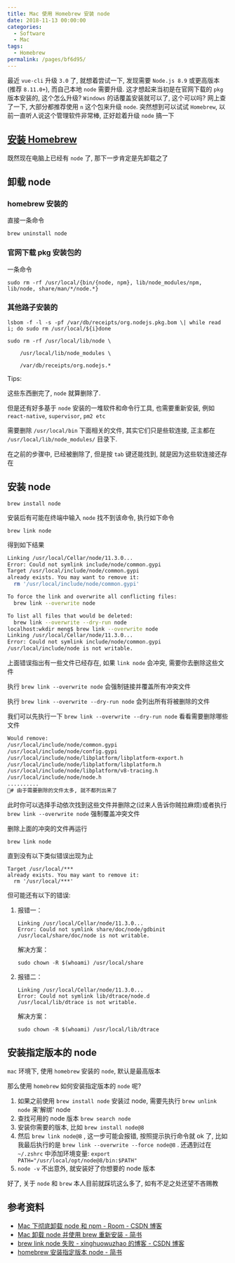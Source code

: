 ```yaml
---
title: Mac 使用 Homebrew 安装 node
date: 2018-11-13 00:00:00
categories:
  - Software
  - Mac
tags:
  - Homebrew
permalink: /pages/bf6d95/
---
```


最近 `vue-cli` 升级 `3.0` 了, 就想着尝试一下, 发现需要 `Node.js 8.9` 或更高版本 (推荐 `8.11.0+`), 而自己本地 `node` 需要升级. 这才想起来当初是在官网下载的 `pkg` 版本安装的, 这个怎么升级? `Windows` 的话覆盖安装就可以了, 这个可以吗? 网上查了一下, 大部分都推荐使用 `n` 这个包来升级 `node`. 突然想到可以试试 `Homebrew`, 以前一直听人说这个管理软件非常棒, 正好趁着升级 `node` 搞一下

## [安装 Homebrew](/pages/fe838b/)

既然现在电脑上已经有 `node` 了, 那下一步肯定是先卸载之了

## 卸载 node

### homebrew 安装的

直接一条命令

    brew uninstall node

### 官网下载 pkg 安装包的

一条命令

    sudo rm -rf /usr/local/{bin/{node, npm}, lib/node_modules/npm, lib/node, share/man/*/node.*}

### 其他路子安装的

```
lsbom -f -l -s -pf /var/db/receipts/org.nodejs.pkg.bom \| while read i; do sudo rm /usr/local/${i}done

sudo rm -rf /usr/local/lib/node \

    /usr/local/lib/node_modules \

    /var/db/receipts/org.nodejs.*
```

Tips:

这些东西删完了, `node` 就算删除了.

但是还有好多基于 `node` 安装的一堆软件和命令行工具, 也需要重新安装, 例如 `react-native`, `supervisor`, `pm2 etc`

需要删除 `/usr/local/bin` 下面相关的文件, 其实它们只是些软连接, 正主都在 `/usr/local/lib/node_modules/` 目录下.

在之前的步骤中, 已经被删除了, 但是按 `tab` 键还能找到, 就是因为这些软连接还存在

## 安装 node

    brew install node

安装后有可能在终端中输入 `node` 找不到该命令, 执行如下命令

    brew link node

得到如下结果

```bash
Linking /usr/local/Cellar/node/11.3.0...
Error: Could not symlink include/node/common.gypi
Target /usr/local/include/node/common.gypi
already exists. You may want to remove it:
  rm '/usr/local/include/node/common.gypi'

To force the link and overwrite all conflicting files:
  brew link --overwrite node

To list all files that would be deleted:
  brew link --overwrite --dry-run node
localhost:wkdir meng$ brew link --overwrite node
Linking /usr/local/Cellar/node/11.3.0...
Error: Could not symlink include/node/common.gypi
/usr/local/include/node is not writable.
```

上面错误指出有一些文件已经存在, 如果 `link node` 会冲突, 需要你去删除这些文件

执行 `brew link --overwrite node` 会强制链接并覆盖所有冲突文件

执行 `brew link --overwrite --dry-run node` 会列出所有将被删除的文件

我们可以先执行一下 `brew link --overwrite --dry-run node` 看看需要删除哪些文件

```bash
Would remove:
/usr/local/include/node/common.gypi
/usr/local/include/node/config.gypi
/usr/local/include/node/libplatform/libplatform-export.h
/usr/local/include/node/libplatform/libplatform.h
/usr/local/include/node/libplatform/v8-tracing.h
/usr/local/include/node/node.h
..........
# 由于需要删除的文件太多, 就不都列出来了
```

此时你可以选择手动依次找到这些文件并删除之(过来人告诉你贼拉麻烦)或者执行 `brew link --overwrite node` 强制覆盖冲突文件

删除上面的冲突的文件再运行

    brew link node

直到没有以下类似错误出现为止

```
Target /usr/local/***
already exists. You may want to remove it:
  rm '/usr/local/***'
```

但可能还有以下的错误:

1. 报错一：

    ```
    Linking /usr/local/Cellar/node/11.3.0... 
    Error: Could not symlink share/doc/node/gdbinit
    /usr/local/share/doc/node is not writable.
    ```

    解决方案：

    `sudo chown -R $(whoami) /usr/local/share`

2. 报错二：

    ```
    Linking /usr/local/Cellar/node/11.3.0... 
    Error: Could not symlink lib/dtrace/node.d
    /usr/local/lib/dtrace is not writable.
    ```

    解决方案：

    `sudo chown -R $(whoami) /usr/local/lib/dtrace`

## 安装指定版本的 node

`mac` 环境下, 使用 `homebrew` 安装的 `node`, 默认是最高版本

那么使用 `homebrew` 如何安装指定版本的 `node` 呢?

1. 如果之前使用 `brew install node` 安装过 node, 需要先执行 `brew unlink node` 来'解绑' node
2. 查找可用的 node 版本 `brew search node`
3. 安装你需要的版本, 比如 `brew install node@8`
4. 然后 `brew link node@8` , 这一步可能会报错, 按照提示执行命令就 ok 了, 比如我最后执行的是 `brew link --overwrite --force node@8` . 还遇到过在 `~/.zshrc` 中添加环境变量: `export PATH="/usr/local/opt/node@8/bin:$PATH"`
5. `node -v` 不出意外, 就安装好了你想要的 node 版本

好了, 关于 `node` 和 `brew` 本人目前就踩坑这么多了, 如有不足之处还望不吝赐教

## 参考资料

- [Mac 下彻底卸载 node 和 npm - Room - CSDN 博客](https://blog.csdn.net/shiquanqq/article/details/78032943)
- [Mac 卸载 node 并使用 brew 重新安装 - 简书](https://www.jianshu.com/p/78032a310ca6)
- [brew link node 失败 - xinghuowuzhao 的博客 - CSDN 博客](https://blog.csdn.net/xinghuowuzhao/article/details/77509327)
- [homebrew 安装指定版本 node - 简书](https://www.jianshu.com/p/c5c298486dbd)
